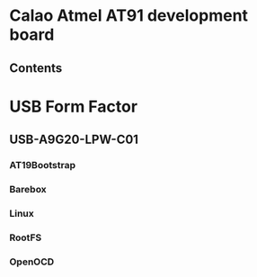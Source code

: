 # Calao Atmel AT91 development board
## Contents
# USB Form Factor
## USB-A9G20-LPW-C01
### AT19Bootstrap
### Barebox
### Linux
### RootFS
### OpenOCD
